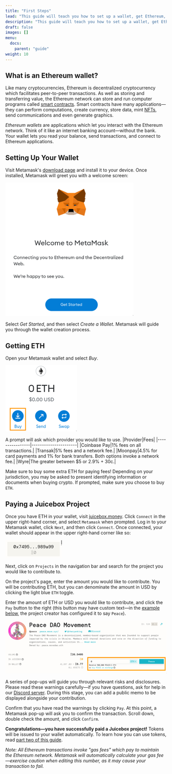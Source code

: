 ```yaml
---
title: "First Steps"
lead: "This guide will teach you how to set up a wallet, get Ethereum, and contribute to a Juicebox project."
description: "This guide will teach you how to set up a wallet, get Ethereum, and contribute to a Juicebox project."
draft: false
images: []
menu:
  docs:
    parent: "guide"
weight: 10
---
```


## What is an Ethereum wallet?

Like many cryptocurrencies, Ethereum is decentralized cryptocurrency which facilitates peer-to-peer transactions. As well as storing and transferring value, the Ethereum network can store and run computer programs called [smart contracts](https://ethereum.org/en/smart-contracts/). Smart contracts have many applications—they can perform computations, create currency, store data, mint [NFTs](https://ethereum.org/en/nft/), send communications and even generate graphics.

*Ethereum wallets* are applications which let you interact with the Ethereum network. Think of it like an internet banking account—without the bank. Your wallet lets you read your balance, send transactions, and connect to Ethereum applications.

## Setting Up Your Wallet

Visit Metamask's [download page](https://metamask.io/download/) and install it to your device. Once installed, Metamask will greet you with a welcome screen:

<img src="metamask0.png" class="img-responsive center-block d-block mx-auto" alt="Metamask's getting started page." style="max-width: 400px;"><br/>

Select *Get Started*, and then select *Create a Wallet*. Metamask will guide you through the wallet creation process.

## Getting ETH

Open your Metamask wallet and select *Buy*.

<img src="metamask1.png" class="img-responsive center-block d-block mx-auto"><br/>

A prompt will ask which provider you would like to use. 
|Provider|Fees|
|----------------|----------------------|
|Coinbase Pay|1% fees on all transactions.|
|Transak|5% fees and a network fee.|
|Moonpay|4.5% for card payments and 1% for bank transfers. Both options invoke a network fee.|
|Wyre|The greater between $5 or 2.9% + 30c.|

Make sure to buy some extra ETH for paying fees! Depending on your jurisdiction, you may be asked to present identifying information or documents when buying crypto. If prompted, make sure you choose to buy `ETH`.

## Paying a Juicebox Project

Once you have ETH in your wallet, visit [juicebox.money](https://juicebox.money). Click `Connect` in the upper right-hand corner, and select `Metamask` when prompted. Log in to your Metamask wallet, click `Next`, and then click `Connect`. Once connected, your wallet should appear in the upper right-hand corner like so:

<img src="juicebox0.png" class="img-responsive center-block d-block mx-auto"><br/>

Next, click on `Projects` in the navigation bar and search for the project you would like to contribute to.

On the project's page, enter the amount you would like to contribute. You will be contributing ETH, but you can denominate the amount in USD by clicking the light blue `ETH` toggle.

Enter the amount of ETH or USD you would like to contribute, and click the `Pay` button to the right (this button may have custom text—in the [example below](https://juicebox.money/#/p/peace), the project creator has configured it to say `Peace`).

<img src="juicebox1.png" class="img-responsive center-block d-block mx-auto"><br/>

A series of pop-ups will guide you through relevant risks and disclosures. Please read these warnings carefully—if you have questions, ask for help in our [Discord server](https://discord.gg/movexyz/). During this stage, you can add a public memo to be displayed alongside your contribution.

Confirm that you have read the warnings by clicking `Pay`. At this point, a Metamask pop-up will ask you to confirm the transaction. Scroll down, double check the amount, and click `Confirm`.

**Congratulations—you have successfully paid a Juicebox project!** Tokens will be issued to your wallet automatically. To learn how you can use tokens, read [part two of this guide](../next).

*Note: All Ethereum transactions invoke "gas fees" which pay to maintain the Ethereum network. Metamask will automatically calculate your gas fee—exercise caution when editing this number, as it may cause your transaction to fail.*
